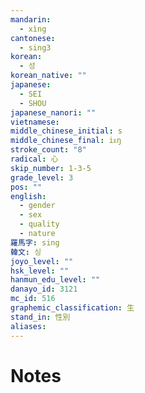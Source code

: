 ```yaml
---
mandarin:
  - xìng
cantonese:
  - sing3
korean:
  - 성
korean_native: ""
japanese:
  - SEI
  - SHOU
japanese_nanori: ""
vietnamese:
middle_chinese_initial: s
middle_chinese_final: iᴇŋ
stroke_count: "8"
radical: 心
skip_number: 1-3-5
grade_level: 3
pos: ""
english:
  - gender
  - sex
  - quality
  - nature
羅馬字: sing
韓文: 싱
joyo_level: ""
hsk_level: ""
hanmun_edu_level: ""
danayo_id: 3121
mc_id: 516
graphemic_classification: 生
stand_in: 性別
aliases:
---
```


# Notes
